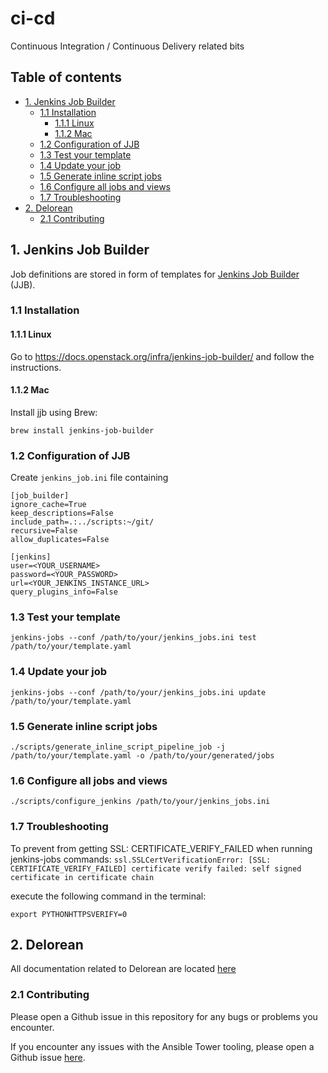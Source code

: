 # ci-cd
Continuous Integration / Continuous Delivery related bits

## Table of contents
- [1. Jenkins Job Builder](#1-jenkins-job-builder)
  - [1.1 Installation](#11-installation)
    - [1.1.1 Linux](#111-linux)
    - [1.1.2 Mac](#112-mac)
  - [1.2 Configuration of JJB](#12-configuration-of-jjb)
  - [1.3 Test your template](#13-test-your-template)
  - [1.4 Update your job](#14-update-your-job)
  - [1.5 Generate inline script jobs](#15-generate-inline-script-jobs)
  - [1.6 Configure all jobs and views](#16-configure-all-jobs-and-views)
  - [1.7 Troubleshooting](#17-troubleshooting)
- [2. Delorean](#2-delorean)
  - [2.1 Contributing](#21-contributing)

## 1. Jenkins Job Builder
Job definitions are stored in form of templates for [Jenkins Job Builder](https://docs.openstack.org/infra/jenkins-job-builder/) (JJB). 

### 1.1 Installation

#### 1.1.1 Linux
Go to https://docs.openstack.org/infra/jenkins-job-builder/ and follow the instructions.

#### 1.1.2 Mac
Install jjb using Brew:

`brew install jenkins-job-builder`

### 1.2 Configuration of JJB
Create `jenkins_job.ini` file containing
```
[job_builder]
ignore_cache=True
keep_descriptions=False
include_path=.:../scripts:~/git/
recursive=False
allow_duplicates=False

[jenkins]
user=<YOUR_USERNAME>
password=<YOUR_PASSWORD>
url=<YOUR_JENKINS_INSTANCE_URL>
query_plugins_info=False
```

### 1.3 Test your template
```
jenkins-jobs --conf /path/to/your/jenkins_jobs.ini test /path/to/your/template.yaml
```

### 1.4 Update your job
```
jenkins-jobs --conf /path/to/your/jenkins_jobs.ini update /path/to/your/template.yaml
```

### 1.5 Generate inline script jobs
```
./scripts/generate_inline_script_pipeline_job -j /path/to/your/template.yaml -o /path/to/your/generated/jobs
```

### 1.6 Configure all jobs and views
```
./scripts/configure_jenkins /path/to/your/jenkins_jobs.ini
```

### 1.7 Troubleshooting
To prevent from getting SSL: CERTIFICATE_VERIFY_FAILED when running jenkins-jobs commands:
`ssl.SSLCertVerificationError: [SSL: CERTIFICATE_VERIFY_FAILED] certificate verify failed: self signed certificate in certificate chain`

execute the following command in the terminal:

```
export PYTHONHTTPSVERIFY=0
```

## 2. Delorean

All documentation related to Delorean are located [here](docs/README.md)

### 2.1 Contributing

Please open a Github issue in this repository for any bugs or problems you encounter.

If you encounter any issues with the Ansible Tower tooling, please open a Github issue [here](https://github.com/integr8ly/ansible-tower-configuration).